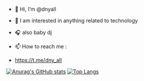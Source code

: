 - 👋 Hi, I’m @dnyall
- 👀 I am interested in anything related to technology
- 🎧 also baby dj

- 📫 How to reach me :
- https://t.me/dny_all


[![Anurag's GitHub stats](https://github-readme-stats.vercel.app/api?username=dnyall&hide=&show_icons=true&theme=shades-of-purple)](https://github.com/anuraghazra/github-readme-stats)
[![Top Langs](https://github-readme-stats.vercel.app/api/top-langs/?username=dnyall)](https://github.com/anuraghazra/github-readme-stats)


<!---
dnyall/dnyall is a ✨ special ✨ repository because its `README.md` (this file) appears on your GitHub profile.
You can click the Preview link to take a look at your changes.
--->

